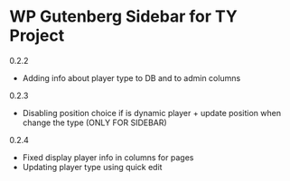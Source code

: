# WP Gutenberg Sidebar for TY Project

0.2.2
- Adding info about player type to DB and to admin columns

0.2.3
- Disabling position choice if is dynamic player + update position when change the type (ONLY FOR SIDEBAR)

0.2.4
- Fixed display player info in columns for pages
- Updating player type using quick edit